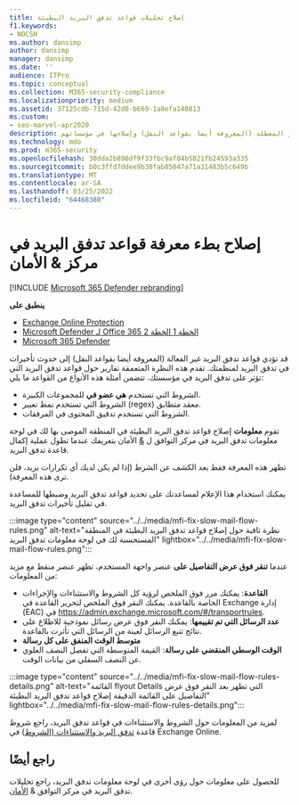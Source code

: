 ```yaml
---
title: إصلاح تحليلات قواعد تدفق البريد البطيئة
f1.keywords:
- NOCSH
ms.author: dansimp
author: dansimp
manager: dansimp
ms.date: ''
audience: ITPro
ms.topic: conceptual
ms.collection: M365-security-compliance
ms.localizationpriority: medium
ms.assetid: 37125cdb-715d-42d0-b669-1a8efa140813
ms.custom:
- seo-marvel-apr2020
description: يمكن للمسؤولين التعرف على كيفية استخدام معلومات إصلاح قواعد تدفق البريد البطيئة في مركز التوافق & الأمان لتحديد قواعد تدفق البريد غير الفعالة أو المعطلة (المعروفة أيضا بقواعد النقل) وإصلاحها في مؤسساتهم.
ms.technology: mdo
ms.prod: m365-security
ms.openlocfilehash: 30dda2b890df9f33fbc9af04b5821fb24593a335
ms.sourcegitcommit: b0c3ffd7ddee9b30fab85047a71a31483b5c649b
ms.translationtype: MT
ms.contentlocale: ar-SA
ms.lasthandoff: 03/25/2022
ms.locfileid: "64468380"
---
```

# <a name="fix-slow-mail-flow-rules-insight-in-the-security--compliance-center"></a>إصلاح بطء معرفة قواعد تدفق البريد في مركز & الأمان

[!INCLUDE [Microsoft 365 Defender rebranding](../includes/microsoft-defender-for-office.md)]

**ينطبق على**
- [Exchange Online Protection](exchange-online-protection-overview.md)
- [Microsoft Defender لـ Office 365 الخطة 1 الخطة 2](defender-for-office-365.md)
- [Microsoft 365 Defender](../defender/microsoft-365-defender.md)

قد تؤدي قواعد تدفق البريد غير الفعالة (المعروفة أيضا بقواعد النقل) إلى حدوث تأخيرات في تدفق البريد لمنظمتك. تقدم هذه النظرة المتعمقة تقارير حول قواعد تدفق البريد التي تؤثر على تدفق البريد في مؤسستك. تتضمن أمثلة هذه الأنواع من القواعد ما يلي:

- الشروط التي تستخدم **هي عضو في** للمجموعات الكبيرة.
- الشروط التي تستخدم نمط تعبير (regex) معقد متطابق.
- الشروط التي تستخدم تدقيق المحتوى في المرفقات.

تقوم **معلومات** إصلاح قواعد تدفق البريد البطيئة  في المنطقة الموصى بها لك في [](mail-flow-insights-v2.md) لوحة معلومات تدفق البريد في مركز التوافق ل [&](https://protection.office.com) الأمان بتعريفك عندما تطول عملية إكمال قاعدة تدفق البريد.

تظهر هذه المعرفة فقط بعد الكشف عن الشرط (إذا لم يكن لديك أي تكرارات بريد، فلن ترى هذه المعرفة).

يمكنك استخدام هذا الإعلام لمساعدتك على تحديد قواعد تدفق البريد وضبطها للمساعدة في تقليل تأخيرات تدفق البريد.

:::image type="content" source="../../media/mfi-fix-slow-mail-flow-rules.png" alt-text="نظرة ثاقبة حول إصلاح قواعد تدفق البريد البطيئة في المنطقة المستحسنة لك في لوحة معلومات تدفق البريد" lightbox="../../media/mfi-fix-slow-mail-flow-rules.png":::

عندما **تنقر فوق عرض التفاصيل على** عنصر واجهة المستخدم، تظهر عنصر منقط مع مزيد من المعلومات:

- **القاعدة**: يمكنك مرر فوق الملخص لرؤية كل الشروط والاستثناءات والإجراءات الخاصة بالقاعدة. يمكنك النقر فوق الملخص لتحرير القاعدة في Exchange إدارة (EAC) في <https://admin.exchange.microsoft.com/#/transportrules>.
- **عدد الرسائل التي تم تقييمها**: يمكنك النقر  فوق عرض رسائل نموذجية للاطلاع على [](message-trace-scc.md) نتائج تتبع الرسائل لعينة من الرسائل التي تأثرت بالقاعدة.
- **متوسط الوقت المنفق على كل رسالة**
- **الوقت الوسطي المنقضي على رسالة**: القيمة المتوسطة التي تفصل النصف العلوي عن النصف السفلي من بيانات الوقت.

:::image type="content" source="../../media/mfi-fix-slow-mail-flow-rules-details.png" alt-text="القائمة flyout Details التي تظهر بعد النقر فوق عرض التفاصيل على القائمة الدقيقة إصلاح قواعد تدفق البريد البطيئة" lightbox="../../media/mfi-fix-slow-mail-flow-rules-details.png":::

لمزيد من المعلومات حول الشروط والاستثناءات في قواعد تدفق البريد، راجع شروط قاعدة [تدفق البريد والاستثناءات (الشروط](/Exchange/security-and-compliance/mail-flow-rules/conditions-and-exceptions)) في Exchange Online.

## <a name="see-also"></a>راجع أيضًا

للحصول على معلومات حول رؤى أخرى في لوحة معلومات تدفق البريد، راجع تحليلات تدفق البريد في مركز التوافق & [الأمان](mail-flow-insights-v2.md).